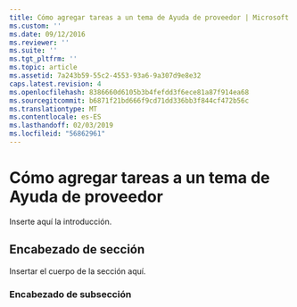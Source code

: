 ```yaml
---
title: Cómo agregar tareas a un tema de Ayuda de proveedor | Microsoft Docs
ms.custom: ''
ms.date: 09/12/2016
ms.reviewer: ''
ms.suite: ''
ms.tgt_pltfrm: ''
ms.topic: article
ms.assetid: 7a243b59-55c2-4553-93a6-9a307d9e8e32
caps.latest.revision: 4
ms.openlocfilehash: 8386660d6105b3b4fefdd3f6ece81a87f914ea68
ms.sourcegitcommit: b6871f21bd666f9cd71dd336bb3f844cf472b56c
ms.translationtype: MT
ms.contentlocale: es-ES
ms.lasthandoff: 02/03/2019
ms.locfileid: "56862961"
---
```

# <a name="how-to-add-tasks-to-a-provider-help-topic"></a>Cómo agregar tareas a un tema de Ayuda de proveedor

Inserte aquí la introducción.

## <a name="section-heading"></a>Encabezado de sección

 Insertar el cuerpo de la sección aquí.

### <a name="subsection-heading"></a>Encabezado de subsección
